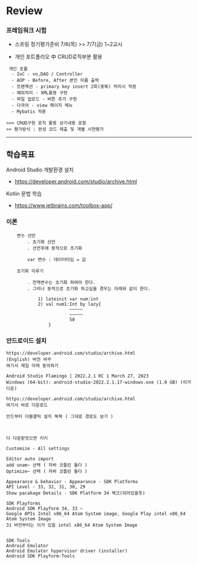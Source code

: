 # Review

### 프레임워크 시험
- 스프링 정기평가준비 7/6(목) >> 7/7(금) 1~2교시

- 개인 포트폴리오 中 CRUD로직부분 활용
```
 개인 포폴
  - IoC - vo,DAO / Controller
  - AOP - Before, After 본인 이름 출력
  - 트랜잭션 - primary key insert 2회(중복) 처리시 적용
  - 예외처리 - XML활용 구현
  - 파일 업로드 - 버튼 추가 구현
  - 다국어 - view 페이지 메뉴
  - Mybatis 적용

>>> CRUD구현 로직 활용 상기내용 포함
>> 평가방식 : 완성 코드 제출 및 개별 시연평가
```


-----------------------------------------------------

## 학습목표
Android Studio 개발환경 설치
- https://developer.android.com/studio/archive.html

Kotlin 문법 학습
- https://www.jetbrains.com/toolbox-app/


### 이론
```
    변수 선언
        . 초기화 선언
        . 선언후에 동적으로 초기화

        var 변수 : 데이터타입 = 값

    초기화 미루기

        . 전역변수는 초기화 하여야 한다.
        . 그러나 동적으로 초기화 하고싶을 경우는 아래와 같이 한다.

            1) lateinit var num:int
            2) val num1:Int by lazy{
                        ~~~~~
                        ~~~~~
                        50
                }

```


### 안드로이드 설치
```
https://developer.android.com/studio/archive.html
(English) 버전 바꾸
여기서 제일 아래 동의하기

Android Studio Flamingo | 2022.2.1 RC 1 March 27, 2023
Windows (64-bit): android-studio-2022.2.1.17-windows.exe (1.0 GB) (이거 다운)

https://developer.android.com/studio/archive.html
여기서 바로 다운로드

안드부터 더블클릭 설치 쭉쭉 ( 그대로 경로도 보기 )



다 다운받앗으면 키키

Customize - All settings

Editor auto import 
add unam~ 선택 ( 자바 코틀린 둘다 )
Optimize~ 선택 ( 자바 코틀린 둘다 )

Appearance & behavior - Appearance - SDK Platforms
API Level - 33, 32, 31, 30, 29
Show pacakage Details - SDK Platform 34 체크(되어있을듯)

SDK Playforms
Android SDK Playform 34, 33 ~
Google APIs Intel x86_64 Atom System image, Google Play intel x86_64 Atom System Image
31 버전부터는 이거 있음 intel x86_64 Atom System Image


SDK Tools
Android Emulator
Android Emulator hypervisor driver (installer)
Android SDK Playform-Tools



```


